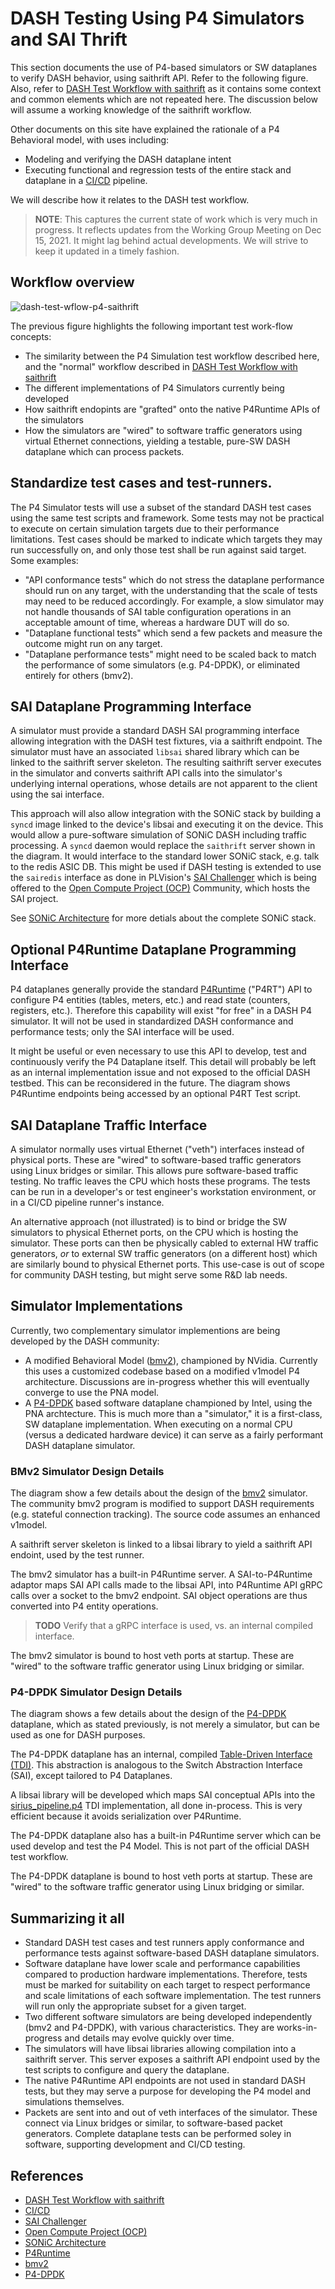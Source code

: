 # DASH Testing Using P4 Simulators and SAI Thrift
<!-- Update -->
This section documents the use of P4-based simulators or SW dataplanes to verify DASH behavior, using saithrift API. Refer to the following figure. Also, refer to [DASH Test Workflow with saithrift](dash-test-workflow-saithrift.md) as it contains some context and common elements which are not repeated here. The discussion below will assume a working knowledge of the saithrift workflow.

Other documents on this site have explained the rationale of a P4 Behavioral model, with uses including:
* Modeling and verifying the DASH dataplane intent
* Executing functional and regression tests of the entire stack and dataplane in a [CI/CD](https://en.wikipedia.org/wiki/CI/CD) pipeline.

We will describe how it relates to the DASH test workflow.

> **NOTE**: This captures the current state of work which is very much in progress. It reflects updates from the Working Group Meeting on Dec 15, 2021. It might lag behind actual developments. We will strive to keep it updated in a timely fashion.

## Workflow overview 

![dash-test-wflow-p4-saithrift](../images/dash-test-wflow-p4-saithrift.svg)

The previous figure highlights the following important test work-flow concepts:

* The similarity between the P4 Simulation test workflow described here, and the "normal" workflow described in [DASH Test Workflow with saithrift](dash-test-workflow-saithrift.md)
* The different implementations of P4 Simulators currently being developed
* How saithrift endopints are "grafted" onto the native P4Runtime APIs of the simulators
* How the simulators are "wired" to software traffic generators using virtual Ethernet connections, yielding a testable, pure-SW DASH dataplane which can process packets.
## Standardize test cases and test-runners.
The P4 Simulator tests will use a subset of the standard DASH test cases using the same test scripts and framework. Some tests may not be practical to execute on certain simulation targets due to their performance limitations. Test cases should be marked to indicate which targets they may run successfully on, and only those test shall be run against said target. Some examples:
* "API conformance tests" which do not stress the dataplane performance should run on any target, with the understanding that the scale of tests may need to be reduced accordingly. For example, a slow simulator may not handle thousands of SAI table configuration operations in an acceptable amount of time, whereas a hardware DUT will do so.
* "Dataplane functional tests" which send a few packets and measure the outcome might run on any target.
* "Dataplane performance tests" might need to be scaled back to match the performance of some simulators (e.g. P4-DPDK), or eliminated entirely for others (bmv2).

## SAI Dataplane Programming Interface
A simulator must provide a standard DASH SAI programming interface allowing integration with the DASH test fixtures, via a saithrift endpoint. The simulator must have an associated `libsai` shared library which can be linked to the saithrift server skeleton. The resulting saithrift server executes in the simulator and converts saithrift API calls into the  simulator's underlying internal operations, whose details are not apparent to the client using the sai interface. 

This approach will also allow integration with the SONiC stack by building a `syncd` image linked to the device's libsai and executing it on the device. This would allow a pure-software simulation of SONiC DASH including traffic processing. A `syncd` daemon would replace the `saithrift` server shown in the diagram. It would interface to the standard lower SONiC stack, e.g. talk to the redis ASIC DB. This might be used if DASH testing is extended to use the `sairedis` interface as done in PLVision's [SAI Challenger](https://plvision.eu/rd-lab/blog/opensource/sai-challenger-sonic-based-framework) which is being offered to the [Open Compute Project (OCP)](https://www.opencompute.org/) Community, which hosts the SAI project.

See [SONiC Architecture](https://github.com/Azure/SONiC/wiki/Architecture) for more detials about the complete SONiC stack.

## Optional P4Runtime Dataplane Programming Interface
P4 dataplanes generally provide the standard [P4Runtime](https://github.com/p4lang/p4runtime) ("P4RT") API to configure P4 entities (tables, meters, etc.) and read state (counters, registers, etc.). Therefore this capability will exist "for free" in a DASH P4 simulator. It will not be used in standardized DASH conformance and performance tests; only the SAI interface will be used.

It might be useful or even necessary to use this API to develop, test and continuously verify the P4 Dataplane itself. This detail will probably be left as an internal implementation issue and not exposed to the official DASH testbed. This can be reconsidered in the future. The diagram shows P4Runtime endpoints being accessed by an optional P4RT Test script.

## SAI Dataplane Traffic Interface
A simulator normally uses virtual Ethernet ("veth") interfaces instead of physical ports. These are "wired" to software-based traffic generators using Linux bridges or similar. This allows pure software-based traffic testing. No traffic leaves the CPU which hosts these programs. The tests can be run in a developer's or test engineer's workstation environment, or in a CI/CD pipeline runner's instance.

An alternative approach (not illustrated) is to bind or bridge the SW simulators to physical Ethernet ports, on the CPU which is hosting the simulator. These ports can then be physically cabled to external HW traffic generators, *or* to external SW traffic generators (on a different host) which are similarly bound to physical Ethernet ports. This use-case is out of scope for community DASH testing, but might serve some R&D lab needs.

## Simulator Implementations
Currently, two complementary simulator implementions are being developed by the DASH community:
* A modified Behavioral Model ([bmv2](https://github.com/p4lang/behavioral-model)), championed by NVidia. Currently this uses a customized codebase based on a modified v1model P4 architecture. Discussions are in-progress whether this will eventually converge to use the PNA model.
* A [P4-DPDK](https://github.com/p4lang/p4-dpdk-target) based software dataplane championed by Intel, using the PNA archtecture. This is much more than a "simulator," it is a first-class, SW dataplane implementation. When executing on a normal CPU (versus a dedicated hardware device) it can serve as a fairly performant DASH dataplane simulator.

### BMv2 Simulator Design Details
The diagram show a few details about the design of the [bmv2](https://github.com/p4lang/behavioral-model) simulator. The community bmv2 program is modified to support DASH requirements (e.g. stateful connection tracking). The source code assumes an enhanced v1model.

A saithrift server skeleton is linked to a libsai library to yield a saithrift API endoint, used by the test runner.

The bmv2 simulator has a built-in P4Runtime server. A SAI-to-P4Runtime adaptor maps SAI API calls made to the libsai API, into P4Runtime API gRPC calls over a socket to the bmv2 endpoint. SAI object operations are thus converted into P4 entity operations.

> **TODO** Verify that a gRPC interface is used, vs. an internal compiled interface.

The bmv2 simulator is bound to host veth ports at startup.  These are "wired" to the software traffic generator using Linux bridging or similar.

### P4-DPDK Simulator Design Details
The diagram shows a few details about the design of the [P4-DPDK](https://github.com/p4lang/p4-dpdk-target) dataplane, which as stated previously, is not merely  a simulator, but can be used as one for DASH purposes.

The P4-DPDK dataplane has an internal, compiled [Table-Driven Interface (TDI)](https://github.com/p4lang/tdi). This abstraction is analogous to the Switch Abstraction Interface (SAI), except tailored to P4 Dataplanes.

A libsai library will be developed which maps SAI conceptual APIs into the [sirius_pipeline.p4](../sirius_pipeline.p4) TDI implementation, all done in-process. This is very efficient because it avoids serialization over P4Runtime.

The P4-DPDK dataplane also has a built-in P4Runtime server which can be used develop and test the P4 Model. This is not part of the official DASH test workflow.

The P4-DPDK dataplane is bound to host veth ports at startup.  These are "wired" to the software traffic generator using Linux bridging or similar.

## Summarizing it all
* Standard DASH test cases and test runners apply conformance and performance tests against software-based DASH dataplane simulators.
* Software dataplane have lower scale and performance capabilities compared to production hardware implementations. Therefore, tests must be marked for suitability on each target to respect performance and scale limitations of each software implementation. The test runners will run only the appropriate subset for a given target.
* Two different software simulators are being developed independently (bmv2 and P4-DPDK), with various characteristics. They are works-in-progress and details may evolve quickly over time.
* The simulators will have libsai libraries allowing compilation into a saithrift server. This server exposes a saithrift API endpoint used by the test scripts to configure and query the dataplane.
* The native P4Runtime API endpoints are not used in standard DASH tests, but they may serve a purpose for developing the P4 model and simulations themselves.
* Packets are sent into and out of veth interfaces of the simulator. These connect via Linux bridges or similar, to software-based packet generators. Complete dataplane tests can be performed soley in software, supporting development and CI/CD testing.


## References
- [DASH Test Workflow with saithrift](dash-test-workflow-saithrift.md)
- [CI/CD](https://en.wikipedia.org/wiki/CI/CD)
- [SAI Challenger](https://plvision.eu/rd-lab/blog/opensource/sai-challenger-sonic-based-framework)
- [Open Compute Project (OCP)](https://www.opencompute.org/)
- [SONiC Architecture](https://github.com/Azure/SONiC/wiki/Architecture) 
- [P4Runtime](https://github.com/p4lang/p4runtime)
- [bmv2](https://github.com/p4lang/behavioral-model)
- [P4-DPDK](https://github.com/p4lang/p4-dpdk-target)

